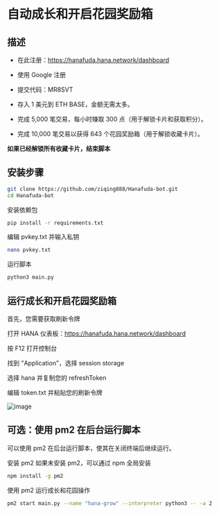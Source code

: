 # 自动成长和开启花园奖励箱


## 描述
- 在此注册：https://hanafuda.hana.network/dashboard
- 使用 Google 注册
- 提交代码：MR8SVT

- 存入 1 美元到 ETH BASE，金额无需太多。
- 完成 5,000 笔交易，每小时赚取 300 点（用于解锁卡片和获取积分）。
- 完成 10,000 笔交易以获得 643 个花园奖励箱（用于解锁收藏卡片）。

**如果已经解锁所有收藏卡片，结束脚本**

## 安装步骤
```bash
git clone https://github.com/ziqing888/Hanafuda-bot.git
cd Hanafuda-bot
```
安装依赖包
```bash
pip install -r requirements.txt

```
编辑 pvkey.txt 并输入私钥
```bash
nano pvkey.txt
```
运行脚本
```bash
python3 main.py
```
## 运行成长和开启花园奖励箱
首先，您需要获取刷新令牌

打开 HANA 仪表板：https://hanafuda.hana.network/dashboard

按 F12 打开控制台

找到 "Application"，选择 session storage

选择 hana 并复制您的 refreshToken

编辑 token.txt 并粘贴您的刷新令牌

![image](https://github.com/user-attachments/assets/fda26b50-6727-4b58-b957-5a6b92a59b90)

## 可选：使用 pm2 在后台运行脚本
可以使用 pm2 在后台运行脚本，使其在关闭终端后继续运行。

安装 pm2
如果未安装 pm2，可以通过 npm 全局安装
```bash
npm install -g pm2
```
使用 pm2  运行成长和花园操作
```bash
pm2 start main.py --name "hana-grow" --interpreter python3 -- -a 2
```


